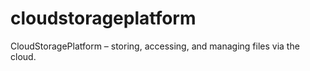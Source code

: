 # cloudstorageplatform
CloudStoragePlatform – storing, accessing, and managing files via the cloud.
